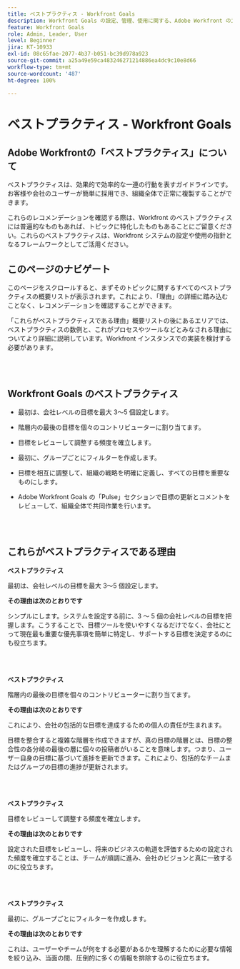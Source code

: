 ```yaml
---
title: ベストプラクティス - Workfront Goals
description: Workfront Goals の設定、管理、使用に関する、Adobe Workfront のエキスパートによるベストプラクティスのレコメンデーションについて説明します。
feature: Workfront Goals
role: Admin, Leader, User
level: Beginner
jira: KT-10933
exl-id: 08c65fae-2077-4b37-b051-bc39d978a923
source-git-commit: a25a49e59ca483246271214886ea4dc9c10e8d66
workflow-type: tm+mt
source-wordcount: '487'
ht-degree: 100%

---
```


# ベストプラクティス - Workfront Goals

## Adobe Workfrontの「ベストプラクティス」について

ベストプラクティスは、効果的で効率的な一連の行動を表すガイドラインです。お客様や会社のユーザーが簡単に採用でき、組織全体で正常に複製することができます。

これらのレコメンデーションを確認する際は、Workfront のベストプラクティスには普遍的なものもあれば、トピックに特化したものもあることにご留意ください。これらのベストプラクティスは、Workfront システムの設定や使用の指針となるフレームワークとしてご活用ください。

## このページのナビゲート

このページをスクロールすると、まずそのトピックに関するすべてのベストプラクティスの概要リストが表示されます。これにより、「理由」の詳細に踏み込むことなく、レコメンデーションを確認することができます。

「これらがベストプラクティスである理由」概要リストの後にあるエリアでは、ベストプラクティスの数例と、これがプロセスやツールなどとみなされる理由についてより詳細に説明しています。Workfront インスタンスでの実装を検討する必要があります。

</br>
</br>


## Workfront Goals のベストプラクティス

* 最初は、会社レベルの目標を最大 3～5 個設定します。

* 階層内の最後の目標を個々のコントリビューターに割り当てます。

* 目標をレビューして調整する頻度を確立します。

* 最初に、グループごとにフィルターを作成します。

* 目標を相互に調整して、組織の戦略を明確に定義し、すべての目標を重要なものにします。

* Adobe Workfront Goals の「Pulse」セクションで目標の更新とコメントをレビューして、組織全体で共同作業を行います。

</br>
</br>

## これらがベストプラクティスである理由

**ベストプラクティス**

最初は、会社レベルの目標を最大 3～5 個設定します。



**その理由は次のとおりです**

シンプルにします。システムを設定する前に、3 ～ 5 個の会社レベルの目標を把握します。こうすることで、目標ツールを使いやすくなるだけでなく、会社にとって現在最も重要な優先事項を簡単に特定し、サポートする目標を決定するのにも役立ちます。

</br>
</br>

**ベストプラクティス**

階層内の最後の目標を個々のコントリビューターに割り当てます。



**その理由は次のとおりです**

これにより、会社の包括的な目標を達成するための個人の責任が生まれます。



目標を整合すると複雑な階層を作成できますが、真の目標の階層とは、目標の整合性の各分岐の最後の層に個々の投稿者がいることを意味します。つまり、ユーザー自身の目標に基づいて進捗を更新できます。これにより、包括的なチームまたはグループの目標の進捗が更新されます。

</br>
</br>


**ベストプラクティス**

目標をレビューして調整する頻度を確立します。



**その理由は次のとおりです**

設定された目標をレビューし、将来のビジネスの軌道を評価するための設定された頻度を確立することは、チームが順調に進み、会社のビジョンと真に一致するのに役立ちます。


</br>
</br>

**ベストプラクティス**

最初に、グループごとにフィルターを作成します。



**その理由は次のとおりです**

これは、ユーザーやチームが何をする必要があるかを理解するために必要な情報を絞り込み、当面の間、圧倒的に多くの情報を排除するのに役立ちます。
